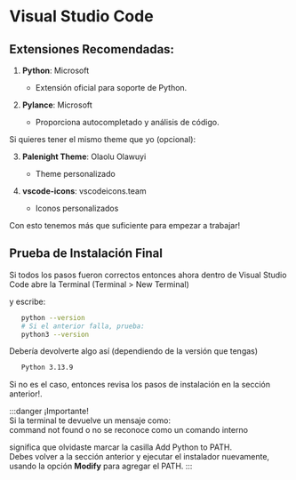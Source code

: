 # Visual Studio Code

## Extensiones Recomendadas:

1. **Python**: Microsoft
   - Extensión oficial para soporte de Python.
   
2. **Pylance**: Microsoft
   - Proporciona autocompletado y análisis de código.


Si quieres tener el mismo theme que yo (opcional):

3. **Palenight Theme**: Olaolu Olawuyi
   - Theme personalizado

4. **vscode-icons**: vscodeicons.team
   - Iconos personalizados

Con esto tenemos más que suficiente para empezar a trabajar!

## Prueba de Instalación Final

Si todos los pasos fueron correctos entonces ahora dentro de Visual Studio Code abre la Terminal
(Terminal > New Terminal) 

y escribe:

```bash
   python --version
   # Si el anterior falla, prueba:
   python3 --version
```

Debería devolverte algo así (dependiendo de la versión que tengas)
```bash
   Python 3.13.9
```

Si no es el caso, entonces revisa los pasos de instalación en la sección anterior!.

:::danger ¡Importante!  
Si la terminal te devuelve un mensaje como:  
command not found o no se reconoce como un comando interno  
  
significa que olvidaste marcar la casilla Add Python to PATH.  
Debes volver a la sección anterior y ejecutar el instalador nuevamente, usando la opción **Modify** para agregar el PATH.
:::

